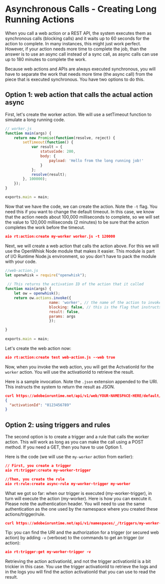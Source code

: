 # Asynchronous Calls - Creating Long Running Actions

When you call a web action or a REST API, the system executes them as synchronous calls (blocking calls) and it waits up to 60 seconds for the action to complete. In many instances, this might just work perfect. However, if your action needs more time to complete the job, than the answer is to use an async call instead of a sync call, as async calls can use up to 180 minutes to complete the work. 

Because web actions and APIs are always executed synchronous, you will have to separate the work that needs more time (the async call) from the piece that is executed synchronous. You have two options to do this.

## Option 1: web action that calls the actual action async

First, let's create the worker action. We will use a setTimeout function to simulate a long running code. 
```javascript
// worker.js
function main(args) {
    return new Promise(function(resolve, reject) {
        setTimeout(function() {
            var result = {
                statusCode: 200,
                body: { 
                    payload: 'Hello from the long running job!'
                }
            };
            resolve(result);
        }, 100000);
    });   
}

exports.main = main;
```

Now that we have the code, we can create the action. Note the `-t` flag. You need this if you want to change the default timeout. In this case, we know that the action needs about 100,000 milliseconds to complete, so we will set the value to 120,000 milliseconds (2 minutes) to be sure that the action completes the work before the timeout.
```json
aio rt:action:create my-worker worker.js -t 120000
```

Next, we will create a web action that calls the action above. For this we will use the OpenWhisk Node module that makes it easier. This module is part of I/O Runtime Node.js environment, so you don't have to pack the module with your code. 
```javascript
//web-action.js
let openwhisk = require("openwhisk");
 
 // This returns the activation ID of the action that it called
function main(args) {
    let ow = openwhisk();
    return ow.actions.invoke({
                    name: 'worker', // the name of the action to invoke
                    blocking: false, // this is the flag that instructs to execute the worker asynchronous
                    result: false,
                    params: args
                    }); 

}
 
exports.main = main;
```
Let's create the web action now:
```json
aio rt:action:create test web-action.js --web true
```

Now, when you invoke the web action, you will get the ActvationId for the `worker` action. You will use the activationId to retrieve the result.

Here is a sample invocation. Note the `.json` extension appended to the URI. This instructs the system to return the result as JSON.
```json
curl https://adobeioruntime.net/api/v1/web/YOUR-NAMESPACE-HERE/default/test.json
{
  "activationId": "0123456789"
}
```

## Option 2: using triggers and rules

The second option is to create a trigger and a rule that calls the worker action. This will work as long as you can make the call using a POST method. If you need a GET, then you have to use Option 1.

Here is the code (we will use the `my-worker` action from earlier):
```json
// First, you create a trigger
aio rt:trigger:create my-worker-trigger

//Then, you create the rule
aio rt:rule:create async-rule my-worker-trigger my-worker
```
What we got so far: when our trigger is executed (my-worker-trigger), in turn will execute the action (my-worker). Here is how you can execute it. Please note the authentication header. You will need to use the same authentication as the one used by the namespace where you created these actions/trigger/rule.
```json
curl https://adobeioruntime.net/api/v1/namespaces/_/triggers/my-worker-trigger -X POST -H "Authorization: Basic NAMESPACE AUTHORIZATION"
```
Tip: you can find the URI and the authorization for a trigger (or secured web action) by adding `-v` (verbose) to the commands to get an trigger (or action):
```json
aio rt:trigger:get my-worker-trigger -v
```
Retrieving the action activationId, and not the trigger activationId is a bit trickier in this case. You use the trigger activationId to retrieve the logs and in the logs you will find the action activationId that you can use to read the result.

